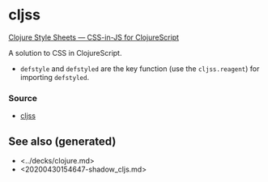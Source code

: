 # cljss

[Clojure Style Sheets — CSS-in-JS for ClojureScript](https://clj-commons.org/cljss/)

A solution to CSS in ClojureScript.

-   `defstyle` and `defstyled` are the key function (use the `cljss.reagent`) for importing `defstyled`.


### Source

-   [cljss](https://github.com/clj-commons/cljss)


## See also (generated)

-   <../decks/clojure.md>
-   <20200430154647-shadow_cljs.md>
